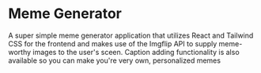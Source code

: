 # Meme Generator

A super simple meme generator application that utilizes React and Tailwind CSS for the frontend and makes use of the Imgflip API to supply meme-worthy images to the user's sceen. 
Caption adding functionality is also available so you can make you're very own, personalized memes
